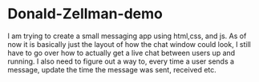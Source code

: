 # Donald-Zellman-demo
I am trying to create a small messaging app using html,css, and js. As of now it is basically just the layout of how the chat window could look, I still have to go over how to actually get a live chat between users up and running. I also need to figure out a way to, every time a user sends a message, update the time the message was sent, received etc.

